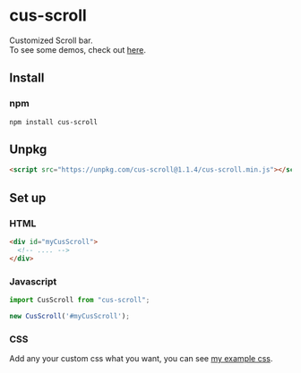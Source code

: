 # cus-scroll
Customized Scroll bar.  
To see some demos, check out [here](https://codepen.io/hapy63/pen/abbQdxe?editors=1000).

## Install

### npm
```
npm install cus-scroll
```

## Unpkg
```html
<script src="https://unpkg.com/cus-scroll@1.1.4/cus-scroll.min.js"></script>
```

## Set up

### HTML
```html
<div id="myCusScroll">
  <!-- .... -->
</div>
```

### Javascript
```javascript
import CusScroll from "cus-scroll";

new CusScroll('#myCusScroll');
```

### CSS
Add any your custom css what you want, you can see [my example css](https://github.com/HappyJayXin/cus-scroll/blob/master/cus-scroll.css).
